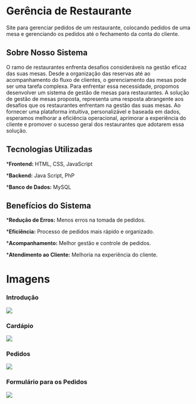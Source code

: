 # Gerência de Restaurante

Site para gerenciar pedidos de um restaurante, colocando pedidos de uma mesa e gerenciando os pedidos até o fechamento da conta do cliente.

## Sobre Nosso Sistema

O ramo de restaurantes enfrenta desafios consideráveis na gestão eficaz das suas mesas. Desde a organização das reservas até ao acompanhamento do fluxo de clientes, o gerenciamento das mesas pode ser uma tarefa complexa. Para enfrentar essa necessidade, propomos desenvolver um sistema de gestão de mesas para restaurantes.
A solução de gestão de mesas proposta, representa uma resposta abrangente aos desafios que os restaurantes enfrentam na gestão das suas mesas. Ao fornecer uma plataforma intuitiva, personalizável e baseada em dados, esperamos melhorar a eficiência operacional, aprimorar a experiência do cliente e promover o sucesso geral dos restaurantes que adotarem essa solução.

## Tecnologias Utilizadas

***Frontend:** HTML, CSS, JavaScript

***Backend:** Java Script, PhP

***Banco de Dados:** MySQL

## Benefícios do Sistema

***Redução de Erros:** Menos erros na tomada de pedidos.

***Eficiência:** Processo de pedidos mais rápido e organizado.

***Acompanhamento:** Melhor gestão e controle de pedidos.

***Atendimento ao Cliente:** Melhoria na experiência do cliente.

# Imagens
### Introdução

![](https://i.pinimg.com/736x/fe/36/d7/fe36d78f1e207a63eed39056d6f3760f.jpg)

### Cardápio

![](https://i.pinimg.com/736x/19/0c/b8/190cb8c4c7a16a232eacbe4a2b366fbe.jpg)

### Pedidos

![](https://i.pinimg.com/originals/fb/b9/86/fbb986f013050422a8d76b1955194d2c.png)

### Formulário para os Pedidos

![](https://i.pinimg.com/originals/4a/1c/ae/4a1cae6a2e6d128998b1b560bfa4b6d9.png)
